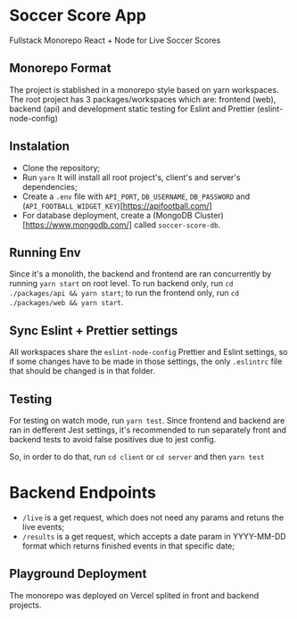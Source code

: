 # Soccer Score App

Fullstack Monorepo React + Node for Live Soccer Scores

## Monorepo Format

The project is stablished in a monorepo style based on yarn workspaces. The root
project has 3 packages/workspaces which are: frontend (web), backend (api) and
development static testing for Eslint and Prettier (eslint-node-config)

## Instalation

- Clone the repository;
- Run `yarn` It will install all root project's, client's and server's
  dependencies;
- Create a `.env` file with `API_PORT`, `DB_USERNAME`, `DB_PASSWORD` and
  (`API_FOOTBALL_WIDGET_KEY`)[https://apifootball.com/]
- For database deployment, create a (MongoDB Cluster)[https://www.mongodb.com/]
  called `soccer-score-db`.

## Running Env

Since it's a monolith, the backend and frontend are ran concurrently by running
`yarn start` on root level. To run backend only, run
`cd ./packages/api && yarn start`; to run the frontend only, run
`cd ./packages/web && yarn start`.

## Sync Eslint + Prettier settings

All workspaces share the `eslint-node-config` Prettier and Eslint settings, so
if some changes have to be made in those settings, the only `.eslintrc` file
that should be changed is in that folder.

## Testing

For testing on watch mode, run `yarn test`. Since frontend and backend are ran
in defferent Jest settings, it's recommended to run separately front and backend
tests to avoid false positives due to jest config.

So, in order to do that, run `cd client` or `cd server` and then `yarn test`

# Backend Endpoints

- `/live` is a get request, which does not need any params and retuns the live
  events;
- `/results` is a get request, which accepts a date param in YYYY-MM-DD format
  which returns finished events in that specific date;

## Playground Deployment

The monorepo was deployed on Vercel splited in front and backend projects.
